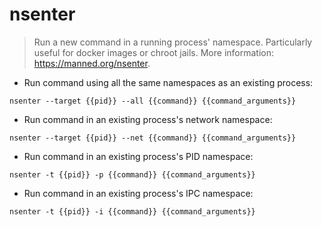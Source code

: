 # nsenter

> Run a new command in a running process' namespace.
> Particularly useful for docker images or chroot jails.
> More information: <https://manned.org/nsenter>.

- Run command using all the same namespaces as an existing process:

`nsenter --target {{pid}} --all {{command}} {{command_arguments}}`

- Run command in an existing process's network namespace:

`nsenter --target {{pid}} --net {{command}} {{command_arguments}}`

- Run command in an existing process's PID namespace:

`nsenter -t {{pid}} -p {{command}} {{command_arguments}}`

- Run command in an existing process's IPC namespace:

`nsenter -t {{pid}} -i {{command}} {{command_arguments}}`

